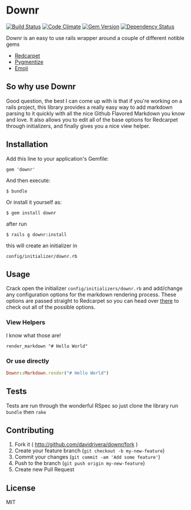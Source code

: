 # Downr 
[![Build Status](https://travis-ci.org/davidrivera/Downr.svg?branch=master)](https://travis-ci.org/davidrivera/Downr) [![Code Climate](https://codeclimate.com/github/davidrivera/Downr.png)](https://codeclimate.com/github/davidrivera/Downr) [![Gem Version](https://badge.fury.io/rb/downr.svg)](http://badge.fury.io/rb/downr) [![Dependency Status](https://gemnasium.com/davidrivera/Downr.svg)](https://gemnasium.com/davidrivera/Downr)

Downr is an easy to use rails wrapper around a couple of different notible gems
* [Redcarpet](https://github.com/vmg/redcarpet)
* [Pygmentize](https://github.com/djanowski/pygmentize)
* [Emoji](https://github.com/jsw0528/rails_emoji)

## So why use Downr
Good question, the best I can come up with is that if you're working on a rails project, this library provides a really easy way to add markdown parsing to it quickly with all the nice Github Flavored Markdown you know and love. It also allows you to edit all of the base options for Redcarpet through initializers, and finally gives you a nice view helper.

## Installation

Add this line to your application's Gemfile:

    gem 'downr'

And then execute:

    $ bundle

Or install it yourself as:

    $ gem install downr

after run 
    
    $ rails g downr:install

this will create an initializer in 
    
    config/initializer/downr.rb

## Usage

Crack open the initializer `config/initializers/downr.rb` and add/change any configuration options for the markdown rendering process. These options are passed straight to Redcarpet so you can head over [there](https://github.com/vmg/redcarpet) to check out all of the possible options.

### View Helpers

I know what those are!

```haml
render_markdown "# Hello World"
```

### Or use directly

```ruby
Downr::Markdown.render("# Hello World")
```

## Tests

Tests are run through the wonderful RSpec so just clone the library run `bundle` then `rake`

## Contributing

1. Fork it ( http://github.com/davidrivera/downr/fork )
2. Create your feature branch (`git checkout -b my-new-feature`)
3. Commit your changes (`git commit -am 'Add some feature'`)
4. Push to the branch (`git push origin my-new-feature`)
5. Create new Pull Request

## License

MIT
